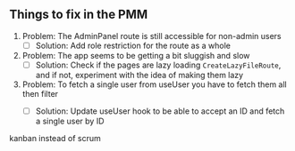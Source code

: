 ## Things to fix in the PMM

1. Problem: The AdminPanel route is still accessible for non-admin users
	- [ ] Solution: Add role restriction for the route as a whole
2. Problem: The app seems to be getting a bit sluggish and slow
	- [ ] Solution: Check if the pages are lazy loading `CreateLazyFileRoute`, and if not, experiment with the idea of making them lazy
3. Problem: To fetch a single user from useUser you have to fetch them all then filter
	- [ ] Solution: Update useUser hook to be able to accept an ID and fetch a single user by ID


kanban instead of scrum